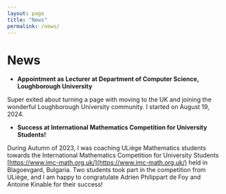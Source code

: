 ```yaml
---
layout: page
title: "News"
permalink: /news/
---
```


# News

- **Appointment as Lecturer at Department of Computer Science, Loughborough University**

Super exited about turning a page with moving to the UK and joining the wonderful Loughborough University community. I started on August 19, 2024.

- **Success at International Mathematics Competition for University Students!**

During Autumn of 2023, I was coaching ULiège Mathematics students towards the International Mathematics Competition for University Students [https://www.imc-math.org.uk/](https://www.imc-math.org.uk/) held in Blagoevgard, Bulgaria. Two students took part in the competition from ULiège, and I am happy to congratulate Adrien Philippart de Foy and Antoine Kinable for their success!
